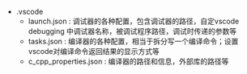 - .vscode
  - launch.json : 调试器的各种配置，包含调试器的路径，自定vscode debugging 中调试器名称，被调试程序路径，调试时传递的参数等
  - tasks.json : 编译器的各种配置，相当于拆分写一个编译命令；设置vscode对编译命令返回结果的显示方式等
  - c_cpp_properties.json : 编译器的路径和信息，外部库的路径等